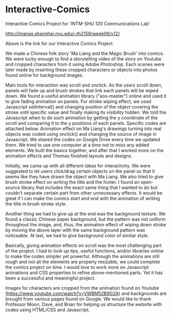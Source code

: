 # Interactive-Comics
Interactive Comics Project for 'INTM-SHU 120 Communications Lab'

http://imanas.shanghai.nyu.edu/~th2158/week06/v12/

Above is the link for our Interactive Comics Project.

We made a Chinese folk story 'Ma Liang and the Magic Brush' into comics. We were lucky enough to find a storytelling video of the story on Youtube and cropped characters from it using Adobe Photoshop. Each scenes were later made by inserting these cropped characters or objects into photos found online for background images.

Main tools for interaction was scroll and onclick. As the users scroll down, panels will fade up and brush strokes that link each panels will be wiped down. We found a useful animation library ("aos-master") online and used it to give fading animation on panels. For stroke wiping effect, we used Javascript setInterval() and changing position of the object covering the stroke until specific value and finally making its visibility hidden. We told the Javascript when to do such animation by getting the y coordinate of the scroll and comparing it to the y positions of each panels. Specific codes are attached below. Animation effect on Ma Liang's drawings turning into real objects was coded using onclick() and changing the source of image in Javascript.
We shared the codes on Google Drive every time we updated them. We tried to use one computer at a time not to miss any added elements. We built the basics together, and after that I worked more on the animation effects and Thomas finished layouts and designs.

Initially, we came up with all different ideas for interactivity. We were suggested to let users click/drag certain objects on the panel so that it seems like they have drawn the object with Ma Liang. We also tried to give brush stroke effect on writing the title and the footer. I found an open-source library that includes the exact same thing that I wanted to do but couldn't separate certain part from other unnecessary effects. It would be great if I can make the comics start and end with the animation of writing the title in brush stroke style.

Another thing we had to give up at the end was the background texture. We found a classic Chinese paper background, but the pattern was not uniform throughout the image, and, thus, the animation effect of wiping down stroke by moving the above layer with the same background pattern was noticeable. At last, we had to give background color of similar style.

Basically, giving animation effects on scroll was the most challenging part of the project. I had to look up tips, useful functions, and/or libraries online to make the codes simpler yet powerful. Although the animations are still rough and not all the elements are properly resizable, we could complete the comics project on time. I would love to work more on Javascript animations and CSS properties to refine above-mentioned parts. Yet it has been a successful and meaningful project.

Images for characters are cropped from the animation found on Youtube (https://www.youtube.com/watch?v=VWBM52B9G2A) and backgrounds are brought from various pages found on Google. We would like to thank Professor Moon, Dave, and Brian for helping us structure the website with codes using HTML/CSS and Javascript.


